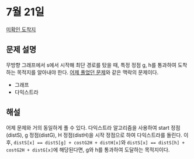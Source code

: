 # 7월 21일

[미확인 도착지](https://www.acmicpc.net/problem/9370)

## 문제 설명
무방향 그래프에서 s에서 시작해 최단 경로를 탔을 때, 특정 정점 g, h를 통과하여 도착하는 목적지를 알아내야 한다. [어제 풀었던 문제](../0720/)와 같은 맥락의 문제이다.

- 그래프
- 다익스트라

## 해설
어제 문제와 거의 동일하게 풀 수 있다. 다익스트라 알고리즘을 사용하여 start 정점(distS), g 정점(distG), H 정점(distH)을 시작 정점으로 하여 다익스트라를 돌린다. 이후, `distS[x] == distS[g] + costG2H + distH[x]`와 `distS[x] == distS[h] + costG2H + distG[x]`에 해당된다면, g와 h를 통과하여 도달하는 목적지이다.